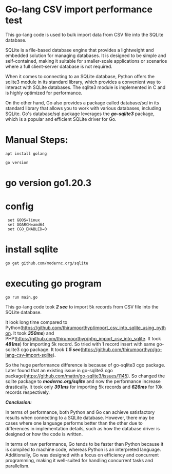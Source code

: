 # Go-lang CSV import performance test
This go-lang code is used to bulk import data from CSV file into the SQLite database.

SQLite is a file-based database engine that provides a lightweight and embedded solution for managing databases. It is designed to be simple and self-contained, making it suitable for smaller-scale applications or scenarios where a full client-server database is not required.

When it comes to connecting to an SQLite database, Python offers the sqlite3 module in its standard library, which provides a convenient way to interact with SQLite databases. The sqlite3 module is implemented in C and is highly optimized for performance.

On the other hand, Go also provides a package called database/sql in its standard library that allows you to work with various databases, including SQLite. Go's database/sql package leverages the ***go-sqlite3*** package, which is a popular and efficient SQLite driver for Go.

# Manual Steps: 
``` shell
apt install golang
```

``` shell
go version
```
# go version go1.20.3

# config
``` shell
 set GOOS=linux
 set GOARCH=amd64
 set CGO_ENABLED=0
```

# install sqlite
``` shell
go get github.com/modernc.org/sqlite
```

# executing go program
```shell
go run main.go
```

This go-lang code took ***2 sec*** to import 5k records from CSV file into the SQLite database. 

It look long time compared to Python(https://github.com/thirumoorthyp/import_csv_into_sqlite_using_python. It took ***350ms***) and PHP(https://github.com/thirumoorthyp/php_import_csv_into_sqlite. It took ***481ms***) for importing 5k record. So tried with 1 record insert with same go-sqlite3 cgo package. It took ***1.5 sec***(https://github.com/thirumoorthyp/go-lang-csv-import-sqlite).

So the huge performance difference is because of go-sqlite3 cgo package. Later found that an existing issue in go-sqlite3 cgo package(https://github.com/mattn/go-sqlite3/issues/1145). So changed the sqlite package to ***modernc.org/sqlite*** and now the performance increase drastically. It took only ***391ms***  for importing 5k records and ***626ms*** for 10k records respectively.

***Conclusion:***

In terms of performance, both Python and Go can achieve satisfactory results when connecting to a SQLite database. However, there may be cases where one language performs better than the other due to differences in implementation details, such as how the database driver is designed or how the code is written.

In terms of raw performance, Go tends to be faster than Python because it is compiled to machine code, whereas Python is an interpreted language. Additionally, Go was designed with a focus on efficiency and concurrent programming, making it well-suited for handling concurrent tasks and parallelism.



